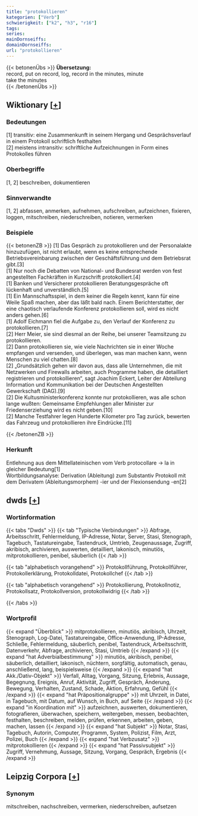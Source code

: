 ```yaml
---
title: "protokollieren"
kategorien: ["Verb"]
schwierigkeit: ["k2", "h3", "r16"]
tags:
series:
mainDornseiffs:
domainDornseiffs:
url: "protokollieren"
---
```


{{< betonenÜbs >}}
**Übersetzung:**  
record, put on record, log, record  in the minutes, minute  
take  the minutes  
{{< /betonenÜbs >}}

## Wiktionary [[+](https://de.wiktionary.org/wiki/protokollieren)]

### Bedeutungen
[1] transitiv: eine Zusammenkunft in seinem Hergang und Gesprächsverlauf in einem Protokoll schriftlich festhalten  
[2] meistens intransitiv: schriftliche Aufzeichnungen in Form eines Protokolles führen  

### Oberbegriffe
[1, 2] beschreiben, dokumentieren  

### Sinnverwandte
[1, 2] abfassen, anmerken, aufnehmen, aufschreiben, aufzeichnen, fixieren, loggen, mitschreiben, niederschreiben, notieren, vermerken  

### Beispiele
{{< betonenZB >}}
[1] Das Gespräch zu protokollieren und der Personalakte hinzuzufügen, ist nicht erlaubt, wenn es keine entsprechende Betriebsvereinbarung zwischen der Geschäftsführung und dem Betriebsrat gibt.[3]  
[1] Nur noch die Debatten von National- und Bundesrat werden von fest angestellten Fachkräften in Kurzschrift protokolliert.[4]  
[1] Banken und Versicherer protokollieren Beratungsgespräche oft lückenhaft und unverständlich.[5]  
[1] Ein Mannschaftsspiel, in dem keiner die Regeln kennt, kann für eine Weile Spaß machen, aber das läßt bald nach. Einem Berichterstatter, der eine chaotisch verlaufende Konferenz protokollieren soll, wird es nicht anders gehen.[6]  
[1] Adolf Eichmann fiel die Aufgabe zu, den Verlauf der Konferenz zu protokollieren.[7]  
[2] Herr Meier, sie sind diesmal an der Reihe, bei unserer Teamsitzung zu protokollieren.  
[2] Dann protokollieren sie, wie viele Nachrichten sie in einer Woche empfangen und versenden, und überlegen, was man machen kann, wenn Menschen zu viel chatten.[8]  
[2] „Grundsätzlich gehen wir davon aus, dass alle Unternehmen, die mit Netzwerken und Firewalls arbeiten, auch Programme haben, die detailliert registrieren und protokollieren“, sagt Joachim Eckert, Leiter der Abteilung Information und Kommunikation bei der Deutschen Angestellten Gewerkschaft (DAG).[9]  
[2] Die Kultusministerkonferenz konnte nur protokollieren, was alle schon lange wußten: Gemeinsame Empfehlungen aller Minister zur Friedenserziehung wird es nicht geben.[10]  
[2] Manche Testfahrer legen Hunderte Kilometer pro Tag zurück, bewerten das Fahrzeug und protokollieren ihre Eindrücke.[11]  

{{< /betonenZB >}}
### Herkunft
Entlehnung aus dem Mittellateinischen vom Verb protocollare → la in gleicher Bedeutung[1]  
Wortbildungsanalyse: Derivation (Ableitung) zum Substantiv Protokoll mit dem Derivatem (Ableitungsmorphem) -ier und der Flexionsendung -en[2]  



## dwds [[+](https://www.dwds.de/wb/protokollieren)]

### Wortinformation
{{< tabs "Dwds" >}}
{{< tab "Typische Verbindungen" >}}
Abfrage, Arbeitsschritt, Fehlermeldung, IP-Adresse, Notar, Server, Stasi, Stenograph, Tagebuch, Tastatureingabe, Tastendruck, Umtrieb, Zeugenaussage, Zugriff, akribisch, archivieren, auswerten, detailliert, lakonisch, minutiös, mitprotokollieren, penibel, säuberlich
{{< /tab >}}

{{< tab "alphabetisch vorangehend" >}}
Protokollführung, Protokollführer, Protokollerklärung, Protokolldatei, Protokollchef
{{< /tab >}}

{{< tab "alphabetisch vorangehend" >}}
Protokollierung, Protokollnotiz, Protokollsatz, Protokollversion, protokollwidrig
{{< /tab >}}

{{< /tabs >}}

### Wortprofil
{{< expand "Überblick" >}} mitprotokollieren, minutiös, akribisch, Uhrzeit, Stenograph, Log-Datei, Tastatureingabe, Office-Anwendung, IP-Adresse, Schließe, Fehlermeldung, säuberlich, penibel, Tastendruck, Arbeitsschritt, Datenverkehr, Abfrage, archivieren, Stasi, Umtrieb {{< /expand >}}
{{< expand "hat Adverbialbestimmung" >}} minutiös, akribisch, penibel, säuberlich, detailliert, lakonisch, nüchtern, sorgfältig, automatisch, genau, anschließend, lang, beispielsweise {{< /expand >}}
{{< expand "hat Akk./Dativ-Objekt" >}} Verfall, Alltag, Vorgang, Sitzung, Erlebnis, Aussage, Begegnung, Ereignis, Anruf, Aktivität, Zugriff, Gespräch, Änderung, Bewegung, Verhalten, Zustand, Schade, Aktion, Erfahrung, Gefühl {{< /expand >}}
{{< expand "hat Präpositionalgruppe" >}} mit Uhrzeit, in Datei, in Tagebuch, mit Datum, auf Wunsch, in Buch, auf Seite {{< /expand >}}
{{< expand "in Koordination mit" >}} aufzeichnen, auswerten, dokumentieren, fotografieren, überwachen, speichern, weitergeben, messen, beobachten, festhalten, beschreiben, melden, prüfen, erkennen, arbeiten, geben, machen, lassen {{< /expand >}}
{{< expand "hat Subjekt" >}} Notar, Stasi, Tagebuch, Autorin, Computer, Programm, System, Polizist, Film, Arzt, Polizei, Buch {{< /expand >}}
{{< expand "hat Verbzusatz" >}} mitprotokollieren {{< /expand >}}
{{< expand "hat Passivsubjekt" >}} Zugriff, Vernehmung, Aussage, Sitzung, Vorgang, Gespräch, Ergebnis {{< /expand >}}

## Leipzig Corpora [[+](https://corpora.uni-leipzig.de/en/res?word=protokollieren&corpusId=deu_newscrawl-public_2018)]


### Synonym
mitschreiben, nachschreiben, vermerken, niederschreiben, aufsetzen

